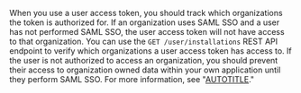 When you use a user access token, you should track which organizations the token is authorized for. If an organization uses SAML SSO and a user has not performed SAML SSO, the user access token will not have access to that organization. You can use the `GET /user/installations` REST API endpoint to verify which organizations a user access token has access to. If the user is not authorized to access an organization, you should prevent their access to organization owned data within your own application until they perform SAML SSO. For more information, see "[AUTOTITLE](/rest/apps/installations#list-app-installations-accessible-to-the-user-access-token)."
